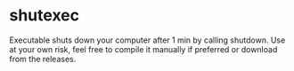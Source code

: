# shutexec

Executable shuts down your computer after 1 min by calling shutdown. Use at your own risk, feel free to compile it manually if preferred or download from the releases.
